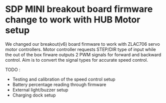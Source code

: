 # SDP MINI breakout board firmware change to work with HUB Motor setup

We changed our breakout(v6) board firmware to work with ZLAC706 servo motor controllers. Motor controller requests STEP/DIR type of input while the out of the box firware outputs 2 PWM signals for forward and backward control. Aim is to convert the signal types for accurate speed control.

TODO :
 - Testing and calibration of the speed control setup
 - Battery percentage reading through firmware
 - External light/buzzer setup
 - Charging dock setup
